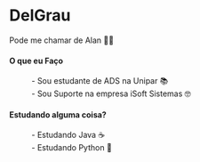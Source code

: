 # DelGrau

<p>Pode me chamar de Alan 👊😎</p>

<dl>
    <dt><h4>O que eu Faço</h4></dt>
        <dd>- Sou estudante de ADS na Unipar 📚</dd>
        <dd>- Sou Suporte na empresa iSoft Sistemas 🤓</dd>
    <dt><h4>Estudando alguma coisa?</h4></dt>
        <dd>- Estudando Java ☕</dd>
        <dd>- Estudando Python 🐍</dd>
</dl>

<!-- # DelGrau
<h2>Seja Bem Vindo</h2>
<p>Pode me chamar de Alan</p>
-
<h3>O que eu Faço</h3>
<ul>
    <li>Sou Suporte na empresa iSoft Sistemas</li>
</ul>
<h3>Aprendendo Python e Java</h3>
**DelGrau/DelGrau** is a ✨ _special_ ✨ repository because its `README.md` (this file) appears on your GitHub profile.
-
Here are some ideas to get you started:
-
- 🔭 I’m currently working on ...
- 🌱 I’m currently learning ...
- 👯 I’m looking to collaborate on ...
- 🤔 I’m looking for help with ...
- 💬 Ask me about ...
- 📫 How to reach me: ...
- 😄 Pronouns: ...
- ⚡ Fun fact: ...
-->
